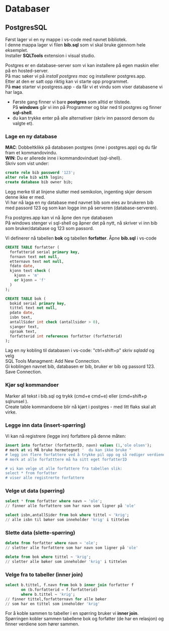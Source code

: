 # Databaser

## PostgresSQL

Først lager vi en ny mappe i vs-code med navnet bibliotek.  
I denne mappa lager vi filen **bib.sql** som vi skal bruke gjennom hele eksemplet.  
Installer **SQLTools** extension i visual studio.

Postgres er en database-server som vi kan installere på egen maskin eller på en hosted-server.  
På mac søker vi på _install postgres mac_ og installerer postgres.app.  
Etter at den er satt opp riktig kan vi starte opp programmet.  
På **mac** starter vi postgress.app - da får vi et vindu som viser databasene vi har laga.  
  -  Første gang finner vi bare **postgres** som alltid er tilstede.  
På **windows** går vi inn på Programmer og blar ned til postgres og finner **sql-shell**.  
  -  du kan trykke enter på alle alternativer \(skriv inn passord dersom du valgte et\).

### Lage en ny database

**MAC**: Dobbeltklikk på databasen postgres \(inne i postgres.app\) og du får fram et kommandovindu.  
**WIN**:  Du er allerede inne i kommandovinduet \(sql-shell\).  
Skriv som vist under:

```sql
create role bib password '123';
alter role bib with login;
create database bib owner bib;
```

Legg merke til at linjene slutter med semikolon, ingenting skjer dersom denne ikke er med.  
Vi har nå laga en ny database med navnet bib som eies av brukeren bib med passord 123 og som kan logge inn på serveren \(database-serveren\).

Fra postgres.app kan vi nå åpne den nye databasen  
På windows stenger vi sql-shell og åpner det på nytt, nå skriver vi inn bib som bruker/database og 123 som passord.

Vi definerer nå tabellen **bok** og tabellen **forfatter**. Åpne **bib.sql** i vs-code

```sql
CREATE TABLE forfatter (
  forfatterid serial primary key,
  fornavn text not null,
  etternavn text not null,
  fdato date,
  kjonn text check (
    kjonn = 'm'
    or kjonn = 'f'
  )
);

CREATE TABLE bok (
  bokid serial primary key,
  tittel text not null,
  pdato date,
  isbn text,
  antallSider int check (antallsider > 0),
  sjanger text,
  spraak text,
  forfatterid int references forfatter (forfatterid)
);
```

Lag en ny kobling til databasen i vs-code: "ctrl+shift+p"  skriv _sqladd_ og velg  
SQL Tools Managment: Add New Connection.  
Gi koblingen navnet bib, databasen er bib, bruker er bib og passord 123. Save Connection.

### Kjør sql kommandoer

Marker all tekst i bib.sql og trykk \(cmd+e cmd+e\) eller \(cmd+shift+p sqlrunsel \).  
Create table kommandoene blir nå kjørt i postgres - med litt flaks skal alt virke.

### Legge inn data \(insert-spørring\)

Vi kan nå registrere \(legge inn\) forfattere på denne måten:

```sql
insert into forfatter (forfatterID, navn) values (1,'ole olsen');
# merk at vi MÅ bruke hermetegnet '  du kan ikke bruke "
# legg inn flere forfattere ved å trykke pil opp og så rediger verdiene
# merk at alle forfatttere må ha sitt eget forfatterID

# vi kan velge ut alle forfattere fra tabellen slik:
select * from forfatter
# viser alle registrerte forfattere
```

### Velge ut data \(spørring\)

```sql
select * from forfatter where navn ~ 'ole';
// finner alle forfattere som har navn som ligner på 'ole'

select isbn,antallSider from bok where tittel ~ 'krig';
// alle isbn til bøker som inneholder 'krig' i tittelen
```

### Slette data \(slette-spørring\)

```sql
delete from forfatter where navn ~ 'ole';
// sletter alle forfattere som har navn som ligner på 'ole'

delete from bok where tittel ~ 'krig';
// sletter alle bøker som inneholder 'krig' i tittelen
```

### Velge fra to tabeller \(inner join\)

```sql
select b.tittel, f.navn from bok b inner join forfatter f 
       on (b.forfatterid = f.forfatterid)
       where b.tittel ~ 'krig';
// finner tittel,forfatternavn for alle bøker 
// som har en tittel som inneholder 'krig'       
```

For å koble sammen to tabeller i en spørring bruker vi **inner join**.  
Spørringen kobler sammen tabellene bok og forfatter \(de har en relasjon\) og finner verdiene som hører sammen.


